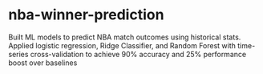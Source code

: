 # nba-winner-prediction
Built ML models to predict NBA match outcomes using historical stats. Applied logistic regression, Ridge Classifier, and Random Forest with time-series cross-validation to achieve 90% accuracy and 25% performance boost over baselines
